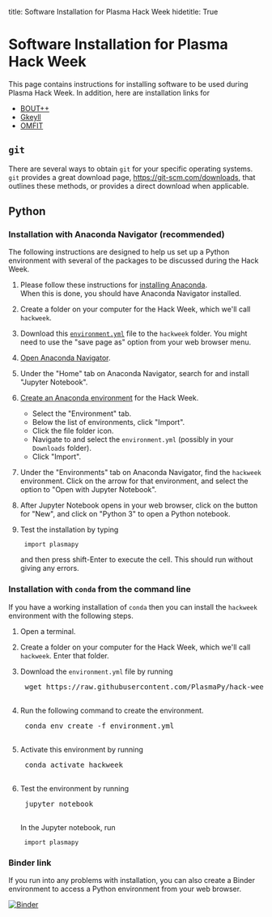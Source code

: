 title: Software Installation for Plasma Hack Week
hidetitle: True

# Software Installation for Plasma Hack Week

This page contains instructions for installing software to be used
during Plasma Hack Week.  In addition, here are installation links for

- [BOUT++](https://bout-dev.readthedocs.io/en/latest/user_docs/installing.html)
- [Gkeyll](https://gkeyll.readthedocs.io/en/latest/install.html)
- [OMFIT](https://omfit.io/install.html)

## `git`

There are several ways to obtain `git` for your specific operating systems.
`git` provides a great download page, <https://git-scm.com/downloads>, that
outlines these methods, or provides a direct download when applicable.

## Python

### Installation with Anaconda Navigator (recommended) 

The following instructions are designed to help us set up a Python
environment with several of the packages to be discussed during the Hack
Week.

1. Please follow these instructions for
   [installing Anaconda](https://docs.anaconda.com/anaconda/install/).  
   When this is done, you should have Anaconda Navigator installed.
2. Create a folder on your computer for the Hack Week, which we'll call
   `hackweek`.
3. Download this
   [`environment.yml`](https://raw.githubusercontent.com/PlasmaPy/hack-week-2021/main/environment.yml)
   file to the `hackweek` folder.  You might need to use the "save page
   as" option from your web browser menu.
4. [Open Anaconda
   Navigator](https://docs.anaconda.com/anaconda/user-guide/getting-started/#open-navigator).
5. Under the "Home" tab on Anaconda Navigator, search for and install
   "Jupyter Notebook".
6. [Create an Anaconda environment](https://docs.anaconda.com/anaconda/navigator/tutorials/manage-environments/#importing-an-environment) 
   for the Hack Week.
    * Select the "Environment" tab.
    * Below the list of environments, click "Import".
    * Click the file folder icon.
    * Navigate to and select the `environment.yml` (possibly in your
      `Downloads` folder).
    * Click "Import".  
7. Under the "Environments" tab on Anaconda Navigator, find the
   `hackweek` environment.  Click on the arrow for that environment, and
   select the option to "Open with Jupyter Notebook".
8. After Jupyter Notebook opens in your web browser, click on the button
   for "New", and click on "Python 3" to open a Python notebook.
9. Test the installation by typing

        import plasmapy

    and then press shift-Enter to execute the cell.  This should run
    without giving any errors.

### Installation with `conda` from the command line

If you have a working installation of `conda` then you can install the 
`hackweek` environment with the following steps.  

1. Open a terminal.
2. Create a folder on your computer for the Hack Week, which we'll call
   `hackweek`.  Enter that folder.
3. Download the `environment.yml` file by running 

    <pre class="code literal-block">
    wget https://raw.githubusercontent.com/PlasmaPy/hack-week-2021/main/environment.yml
    </pre>

4. Run the following command to create the environment.

    <pre class="code literal-block">
    conda env create -f environment.yml
    </pre>

5. Activate this environment by running

    <pre class="code literal-block">
    conda activate hackweek
    </pre>

6. Test the environment by running

    <pre class="code literal-block">
    jupyter notebook
    </pre>

    In the Jupyter notebook, run

        import plasmapy

### Binder link

If you run into any problems with installation, you can also create a
Binder environment to access a Python environment from your web browser.

[![Binder](https://mybinder.org/badge_logo.svg)](https://mybinder.org/v2/gh/PlasmaPy/hack-week-environment-2021/HEAD)
